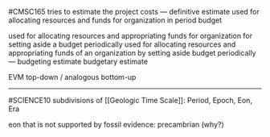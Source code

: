 #CMSC165 
tries to estimate the project costs — definitive estimate
used for allocating resources and funds for organization in period budget

used for allocating resources and appropriating funds for organization for setting aside a budget periodically
used for allocating resources and appropriating funds of an organization by setting aside budget periodically — budgeting estimate
budgetary estimate

EVM
top-down / analogous
bottom-up

---

#SCIENCE10 
subdivisions of [[Geologic Time Scale]]:
Period, Epoch, Eon, Era

eon that is not supported by fossil evidence: precambrian (why?)